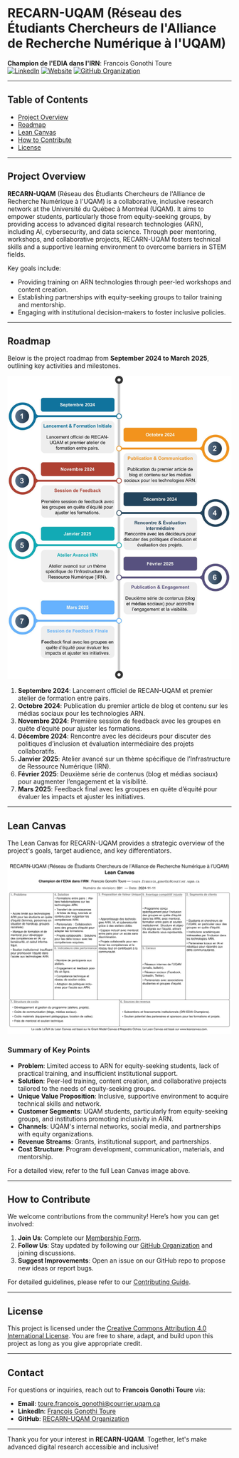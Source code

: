 # RECARN-UQAM (Réseau des Étudiants Chercheurs de l'Alliance de Recherche Numérique à l'UQAM)

**Champion de l'EDIA dans l'IRN**: Francois Gonothi Toure  
[![LinkedIn](https://img.shields.io/badge/LinkedIn-Connect-blue)](https://www.linkedin.com/company/recarn-uqam/)
[![Website](https://img.shields.io/badge/Website-Visit-brightgreen)](https://www.recarn-uqam.org/)
[![GitHub Organization](https://img.shields.io/badge/GitHub-Org-blue)](https://github.com/RECARN-UQAM)

---

## Table of Contents
- [Project Overview](#project-overview)
- [Roadmap](#roadmap)
- [Lean Canvas](#lean-canvas)
- [How to Contribute](#how-to-contribute)
- [License](#license)

---

## Project Overview

**RECARN-UQAM** (Réseau des Étudiants Chercheurs de l'Alliance de Recherche Numérique à l'UQAM) is a collaborative, inclusive research network at the Université du Québec à Montréal (UQAM). It aims to empower students, particularly those from equity-seeking groups, by providing access to advanced digital research technologies (ARN), including AI, cybersecurity, and data science. Through peer mentoring, workshops, and collaborative projects, RECARN-UQAM fosters technical skills and a supportive learning environment to overcome barriers in STEM fields.

Key goals include:
- Providing training on ARN technologies through peer-led workshops and content creation.
- Establishing partnerships with equity-seeking groups to tailor training and mentorship.
- Engaging with institutional decision-makers to foster inclusive policies.

---

## Roadmap

Below is the project roadmap from **September 2024 to March 2025**, outlining key activities and milestones.

![Roadmap](roadmap_recarn_uqam.jpg)

1. **Septembre 2024**: Lancement officiel de RECAN-UQAM et premier atelier de formation entre pairs.
2. **Octobre 2024**: Publication du premier article de blog et contenu sur les médias sociaux pour les technologies ARN.
3. **Novembre 2024**: Première session de feedback avec les groupes en quête d’équité pour ajuster les formations.
4. **Décembre 2024**: Rencontre avec les décideurs pour discuter des politiques d’inclusion et évaluation intermédiaire des projets collaboratifs.
5. **Janvier 2025**: Atelier avancé sur un thème spécifique de l’Infrastructure de Ressource Numérique (IRN).
6. **Février 2025**: Deuxième série de contenus (blog et médias sociaux) pour augmenter l’engagement et la visibilité.
7. **Mars 2025**: Feedback final avec les groupes en quête d’équité pour évaluer les impacts et ajuster les initiatives.

---

## Lean Canvas

The Lean Canvas for RECARN-UQAM provides a strategic overview of the project's goals, target audience, and key differentiators.

![Lean Canvas](RECARN_UQAM_Lean_Canvas.png)

### Summary of Key Points

- **Problem**: Limited access to ARN for equity-seeking students, lack of practical training, and insufficient institutional support.
- **Solution**: Peer-led training, content creation, and collaborative projects tailored to the needs of equity-seeking groups.
- **Unique Value Proposition**: Inclusive, supportive environment to acquire technical skills and network.
- **Customer Segments**: UQAM students, particularly from equity-seeking groups, and institutions promoting inclusivity in ARN.
- **Channels**: UQAM's internal networks, social media, and partnerships with equity organizations.
- **Revenue Streams**: Grants, institutional support, and partnerships.
- **Cost Structure**: Program development, communication, materials, and mentorship.

For a detailed view, refer to the full Lean Canvas image above.

---

## How to Contribute

We welcome contributions from the community! Here’s how you can get involved:

1. **Join Us**: Complete our [Membership Form](https://forms.office.com/r/BhrEg8yGGq).
2. **Follow Us**: Stay updated by following our [GitHub Organization](https://github.com/RECARN-UQAM) and joining discussions.
3. **Suggest Improvements**: Open an issue on our GitHub repo to propose new ideas or report bugs.

For detailed guidelines, please refer to our [Contributing Guide](./contributing-guide.md).

---

## License

This project is licensed under the [Creative Commons Attribution 4.0 International License](https://creativecommons.org/licenses/by/4.0/). You are free to share, adapt, and build upon this project as long as you give appropriate credit.

---

## Contact

For questions or inquiries, reach out to **Francois Gonothi Toure** via:
- **Email**: [toure.francois_gonothi@courrier.uqam.ca](mailto:toure.francois_gonothi@courrier.uqam.ca)
- **LinkedIn**: [Francois Gonothi Toure](https://linkedin.com/in/gtfrans2re)
- **GitHub**: [RECARN-UQAM Organization](https://github.com/RECARN-UQAM)

---

Thank you for your interest in **RECARN-UQAM**. Together, let's make advanced digital research accessible and inclusive!
